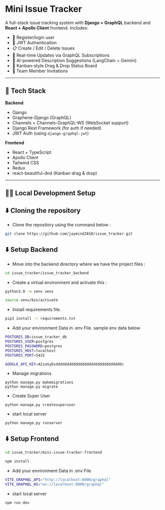 # Mini Issue Tracker

A full-stack issue tracking system with **Django + GraphQL** backend and **React + Apollo Client** frontend. Includes:

- 👥 Register/login user
- 🔐 JWT Authentication
- 📋 Create / Edit / Delete Issues
- 📡 Real-time Updates via GraphQL Subscriptions
- 🧠 AI-powered Description Suggestions (LangChain + Gemini)
- 🧱 Kanban-style Drag & Drop Status Board
- 👥 Team Member Invitations

---

## 🚀 Tech Stack

**Backend**
- Django
- Graphene-Django (GraphQL)
- Channels + Channels-GraphQL-WS (WebSocket support)
- Django Rest Framework (for auth if needed)
- JWT Auth (using `django-graphql-jwt`)

**Frontend**
- React + TypeScript
- Apollo Client
- Tailwind CSS
- Redux
- react-beautiful-dnd (Kanban drag & drop)

---

## 🧑‍💻 Local Development Setup

## ⬇️ Cloning the repository

- Clone the repository using the command below :

```bash
git clone https://github.com/jaymind2810/issue_tracker.git

```


## ⬇️ Setup Backend

- Move into the backend directory where we have the project files : 

```bash
cd issue_tracker/issue_tracker_backend 

```

- Create a virtual environment and activate this :

```bash
python3.9 -m venv venv

source venv/bin/activate

```

- Install requirements file.

```bash
pip3 install -r requirements.txt

```

- Add your environment Data in .env File. sample env data below

```bash
POSTGRES_DB=issue_tracker_db
POSTGRES_USER=postgres
POSTGRES_PASSWORD=postgres
POSTGRES_HOST=localhost
POSTGRES_PORT=5432

GOOGLE_API_KEY=AIzaSyDsdddddddddddddddddddddddddddddOc

```


- Manage migrations

```
python manage.py makemigrations
python manage.py migrate
```

- Create Super User

```
python manage.py createsuperuser
```

- start local server

```
python manage.py runserver
```


## ⬇️ Setup Frontend


```bash
cd issue_tracker/mini-issue-tracker-frontend 

npm install
```

- Add your environment Data in .env File

```bash
VITE_GRAPHQL_API="http://localhost:8000/graphql"
VITE_GRAPHQL_WS="ws://localhost:8000/graphql"

```

- start local server

```
npm run dev

```
